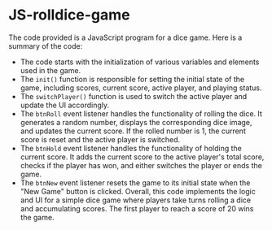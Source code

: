 # JS-rolldice-game
The code provided is a JavaScript program for a dice game. Here is a summary of the code:
- The code starts with the initialization of various variables and elements used in the game.
- The  `init()`  function is responsible for setting the initial state of the game, including scores, current score, active player, and playing status.
- The  `switchPlayer()`  function is used to switch the active player and update the UI accordingly.
- The  `btnRoll`  event listener handles the functionality of rolling the dice. It generates a random number, displays the corresponding dice image, and updates the current score. If the rolled number is 1, the current score is reset and the active player is switched.
- The  `btnHold`  event listener handles the functionality of holding the current score. It adds the current score to the active player's total score, checks if the player has won, and either switches the player or ends the game.
- The  `btnNew`  event listener resets the game to its initial state when the "New Game" button is clicked.
 Overall, this code implements the logic and UI for a simple dice game where players take turns rolling a dice and accumulating scores. The first player to reach a score of 20 wins the game.
